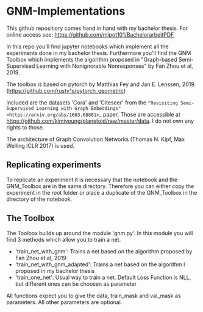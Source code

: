 # GNM-Implementations

This github repositiory comes hand in hand with my bachelor thesis.
For online access see: https://github.com/mipot101/BachelorarbeitPDF

In this repo you'll find jupyter notebooks which implement all the experiments done in my bachelor thesis.
Furthermore you'll find the GNM Toolbox which implements the algorithm proposed in "Graph-based Semi-Supervised Learning with Nonignorable Nonresponses" by Fan Zhou et al, 2019.

The toolbox is based on pytorch by Matthias Fey  and Jan E. Lenssen, 2019. (https://github.com/rusty1s/pytorch_geometric)

Included are the datasets 'Cora' and 'Citeseer' from the `"Revisiting Semi-Supervised Learning with Graph Embeddings" <https://arxiv.org/abs/1603.08861>`_ paper.
Those are accessible at https://github.com/kimiyoung/planetoid/raw/master/data. I do not own any rights to those.

The architecture of Graph Convolution Networks (Thomas N. Kipf, Max Welling ICLR 2017) is used.

## Replicating experiments

To replicate an experiment it is necessary that the notebook and the GNM_Toolbox are in the same directory. Therefore you can either copy the experiment in the root folder or place a duplicate of the GNM_Toolbox in the directory of the notebook.

## The Toolbox
The Toolbox builds up around the module 'gnm.py'.
In this module you will find 3 methods which allow you to train a net.
* 'train_net_with_gnm': Trains a net based on the algorithm proposed by Fan Zhou et al, 2019
* 'train_net_with_gnm_adapted': Trains a net based on the algorithm I proposed in my bachelor thesis
* 'train_one_net': Usual way to train a net. Default Loss Function is NLL, but different ones can be choosen as parameter

All functions expect you to give the data, train_mask and val_mask as parameters.
All other parameters are optional.
